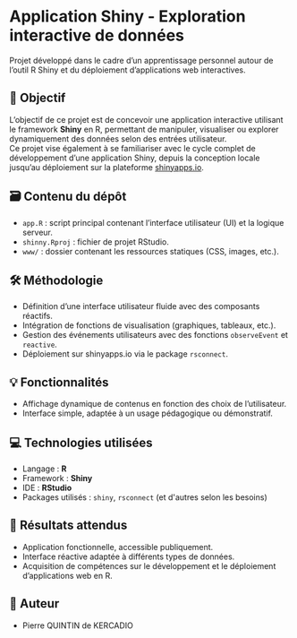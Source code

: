 # Application Shiny - Exploration interactive de données

Projet développé dans le cadre d’un apprentissage personnel autour de l’outil R Shiny et du déploiement d’applications web interactives.

## 📌 Objectif

L’objectif de ce projet est de concevoir une application interactive utilisant le framework **Shiny** en R, permettant de manipuler, visualiser ou explorer dynamiquement des données selon des entrées utilisateur.  
Ce projet vise également à se familiariser avec le cycle complet de développement d’une application Shiny, depuis la conception locale jusqu’au déploiement sur la plateforme [shinyapps.io](https://www.shinyapps.io/).

## 🗃 Contenu du dépôt

- `app.R` : script principal contenant l’interface utilisateur (UI) et la logique serveur.
- `shinny.Rproj` : fichier de projet RStudio.
- `www/` : dossier contenant les ressources statiques (CSS, images, etc.).

## 🛠 Méthodologie

- Définition d’une interface utilisateur fluide avec des composants réactifs.
- Intégration de fonctions de visualisation (graphiques, tableaux, etc.).
- Gestion des événements utilisateurs avec des fonctions `observeEvent` et `reactive`.
- Déploiement sur shinyapps.io via le package `rsconnect`.

## 💡 Fonctionnalités

- Affichage dynamique de contenus en fonction des choix de l’utilisateur.
- Interface simple, adaptée à un usage pédagogique ou démonstratif.

## 💻 Technologies utilisées

- Langage : **R**
- Framework : **Shiny**
- IDE : **RStudio**
- Packages utilisés : `shiny`, `rsconnect` (et d'autres selon les besoins)

## 🧠 Résultats attendus

- Application fonctionnelle, accessible publiquement.
- Interface réactive adaptée à différents types de données.
- Acquisition de compétences sur le développement et le déploiement d’applications web en R.

## 👤 Auteur

- Pierre QUINTIN de KERCADIO 
